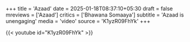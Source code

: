 +++
title = 'Azaad'
date = 2025-01-18T08:37:10+05:30
draft = false
mreviews = ['Azaad']
critics = ['Bhawana Somaaya']
subtitle = 'Azaad is unengaging'
media = 'video'
source = 'K1yzR09FhYk'
+++

{{< youtube id="K1yzR09FhYk" >}}
